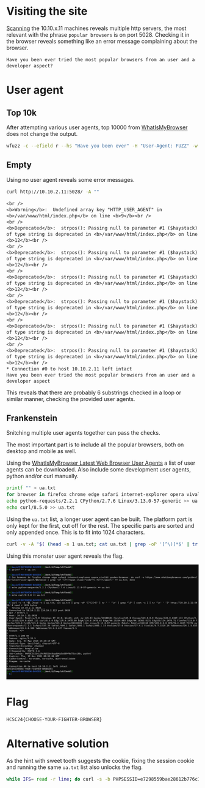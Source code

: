 # Visiting the site

[Scanning](../Scans/WRITEUP.md) the 10.10.x.11 machines reveals multiple http servers, the most relevant with the phrase `popular browsers` is on port 5028. Checking it in the browser reveals something like an error message complaining about the browser.

```
Have you been ever tried the most popular browsers from an user and a developer aspect?
```

# User agent

## Top 10k

After attempting various user agents, top 10000 from [WhatIsMyBrowser](https://developers.whatismybrowser.com/api/features/regular-database-updates) does not change the output.

```bash
wfuzz -c --efield r --hs "Have you been ever" -H "User-Agent: FUZZ" -w whatismybrowser-user-agent-database.txt http://10.10.2.11:5028/
```

## Empty

Using no user agent reveals some error messages.

```bash
curl http://10.10.2.11:5028/ -A ""
```
```
<br />
<b>Warning</b>:  Undefined array key "HTTP_USER_AGENT" in <b>/var/www/html/index.php</b> on line <b>9</b><br />
<br />
<b>Deprecated</b>:  strpos(): Passing null to parameter #1 ($haystack) of type string is deprecated in <b>/var/www/html/index.php</b> on line <b>12</b><br />
<br />
<b>Deprecated</b>:  strpos(): Passing null to parameter #1 ($haystack) of type string is deprecated in <b>/var/www/html/index.php</b> on line <b>12</b><br />
<br />
<b>Deprecated</b>:  strpos(): Passing null to parameter #1 ($haystack) of type string is deprecated in <b>/var/www/html/index.php</b> on line <b>12</b><br />
<br />
<b>Deprecated</b>:  strpos(): Passing null to parameter #1 ($haystack) of type string is deprecated in <b>/var/www/html/index.php</b> on line <b>12</b><br />
<br />
<b>Deprecated</b>:  strpos(): Passing null to parameter #1 ($haystack) of type string is deprecated in <b>/var/www/html/index.php</b> on line <b>12</b><br />
<br />
<b>Deprecated</b>:  strpos(): Passing null to parameter #1 ($haystack) of type string is deprecated in <b>/var/www/html/index.php</b> on line <b>12</b><br />
* Connection #0 to host 10.10.2.11 left intact
Have you been ever tried the most popular browsers from an user and a developer aspect
```

This reveals that there are probably 6 substrings checked in a loop or similar manner, checking the provided user agents.

## Frankenstein

Snitching multiple user agents together can pass the checks. 

The most important part is to include all the popular browsers, both on desktop and mobile as well. 

Using the [WhatIsMyBrowser Latest Web Browser User Agents](https://www.whatismybrowser.com/guides/the-latest-user-agent/) a list of user agents can be downloaded. Also include some development user agents, python and/or curl manually.

```bash
printf "" > ua.txt
for browser in firefox chrome edge safari internet-explorer opera vivaldi yandex-browser; do curl -s https://www.whatismybrowser.com/guides/the-latest-user-agent/$browser | grep -oP '(?<=<span class="code">).*(?=</span>)' >> ua.txt; done
echo python-requests/2.2.1 CPython/2.7.6 Linux/3.13.0-57-generic >> ua.txt
echo curl/8.5.0 >> ua.txt
```

Using the `ua.txt` list, a longer user agent can be built. The platform part is only kept for the first, cut off for the rest. The specific parts are sorted and only appended once. This is to fit into 1024 characters.

```bash
curl -v -A "$( (head -n 1 ua.txt; cat ua.txt | grep -oP '[^\)]*$' | tr ' ' '\n' | grep "\S" | sort -u ) | tr '\n' ' ')" http://10.10.2.11:5028/
```

Using this monster user agent reveals the flag.

![](screenshots/1.png)

# Flag

`HCSC24{CHOOSE-YOUR-FIGHTER-BROWSER}`


# Alternative solution

As the hint with sweet tooth suggests the cookie, fixing the session cookie and running the same `ua.txt` list also unlocks the flag.

```bash
while IFS= read -r line; do curl -s -b PHPSESSID=e7298559bae28612b776c1098d24e23b -A "$line" http://10.10.2.11:5028/; done < ua.txt
```
